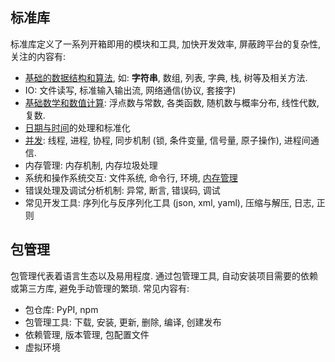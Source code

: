 ## 标准库

标准库定义了一系列开箱即用的模块和工具, 加快开发效率, 屏蔽跨平台的复杂性, 关注的内容有:

- [基础的数据结构和算法](C++/类型系统/STL/ReadMe.md), 如: **字符串**, 数组, 列表, 字典, 栈, 树等及相关方法.
- IO: 文件读写, 标准输入输出流, 网络通信(协议, 套接字)
- [基础数学和数值计算](C/标准库/math.md): 浮点数与常数, 各类函数, 随机数与概率分布, 线性代数, 复数.
- [日期与时间](Python/操作系统服务/datetime%20&%20time.md)的处理和标准化
- [并发](../System/Process/进程同步与互斥.md): 线程, 进程, 协程, 同步机制 (锁, 条件变量, 信号量, 原子操作), 进程间通信.
- 内存管理: 内存机制, 内存垃圾处理
- 系统和操作系统交互: 文件系统, 命令行, 环境, [内存管理](C/标准库/stdlib.md)
- 错误处理及调试分析机制: 异常, 断言, 错误码, 调试
- 常见开发工具: 序列化与反序列化工具 (json, xml, yaml), 压缩与解压, 日志, 正则

## 包管理

包管理代表着语言生态以及易用程度. 通过包管理工具, 自动安装项目需要的依赖或第三方库, 避免手动管理的繁琐. 常见内容有:

- 包仓库: PyPI, npm
- 包管理工具: 下载, 安装, 更新, 删除, 编译, 创建发布
- 依赖管理, 版本管理, 包配置文件
- 虚拟环境

